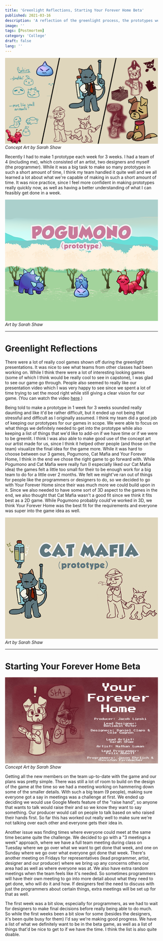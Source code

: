 ```yaml
---
title: 'Greenlight Reflections, Starting Your Forever Home Beta'
published: 2021-03-16
description: 'A reflection of the greenlight process, the prototypes we made and preparatino for Your Forever Home beta'
image: ''
tags: [Postmortem]
category: 'College'
draft: false 
lang: ''
---
```


![](src/assets/images/college_prototypes/3PrototypesConceptArt.png)
*Concept Art by Sarah Shaw*

Recently I had to make 1 prototype each week for 3 weeks. I had a team of 4 (including me), which consisted of an artist, two designers and myself (the programmer). While it was a big task to make so many prototypes in such a short amount of time, I think my team handled it quite well and we all learned a lot about what we're capable of making in such a short amount of time. It was nice practice, since I feel more confident in making prototypes really quickly now, as well as having a better understanding of what I can feasibly get done in a week.

![](src/assets/images/college_prototypes/PgoumonoItchioCover.png)
*Art by Sarah Shaw*

---

# Greenlight Reflections

There were a lot of really cool games shown off during the greenlight presentations. It was nice to see what teams from other classes had been working on. While I think there were a lot of interesting looking games (some of which I think would be really cool to see in capstone), I was glad to see our game go through. People also seemed to really like our presentation video which I was very happy to see since we spent a lot of time trying to set the mood right while still giving a clear vision for our game. (You can watch the video [here](https://drive.google.com/file/d/1uTspEBfR_2eKR5_0VwyauBQvKdjoBJiw/view).) 

Being told to make a prototype in 1 week for 3 weeks sounded really daunting and like it'd be rather difficult, but it ended up not being that stressful and difficult as I originally assumed. I think my team did a good job of keeping our prototypes for our games in scope. We were able to focus on what things we definitely needed to get into the prototype while also keeping a list of things that we'd like to add-on if we have time or if we were to be greenlit. I think I was also able to make good use of the concept art our artist made for us, since I think it helped other people (and those on the team) visualize the final idea for the game more. While it was hard to choose between our 3 games, Pogumono, Cat Mafia and Your Forever Home, I think in the end we chose the right game to go forward with. While Pogumono and Cat Mafia were really fun (I especially liked our Cat Mafia idea) the games felt a little too small for their to be enough work for a big team to do for a little over 2 months. We felt we might've ran out of things for people like the programmers or designers to do, so we decided to go with Your Forever Home since their was much more we could build upon in it. Since we also needed to have some sort of 3D aspect to the games in the end, we also thought that Cat Mafia wasn't a good fit since we think it fits best as a 2D game. While Pogumono probably could've worked in 3D, we think Your Forever Home was the best fit for the requirements and everyone was super into the game idea as well.

![](src/assets/images/college_prototypes/CatMafiaItchioCover.png)
*Art by Sarah Shaw*

---

# Starting Your Forever Home Beta

![](src/assets/images/college_prototypes/YourForeverHomeBetaSlide.png)
*Concept Art by Sarah Shaw*

Getting all the new members on the team up-to-date with the game and our plans was pretty simple. There was still a lot of room to build on the design of the game at the time so we had a meeting working on hammering down some of the smaller details. With such a big team (9 people), making sure everyone got a say in meetings was a challenge at first. We ended up deciding we would use Google Meets feature of the "raise hand", so anyone that wants to talk would raise their and so we know they want to say something. Our producer would call on people to talk based on who raised their hands first. So far this has worked out really well to make sure we're not talking over each other and everyone gets their idea in. 

Another issue was finding times where everyone could meet at the same time became quite the challenge. We decided to go with a "3 meetings a week" approach, where we have a full team meeting during class on Tuesday where we go over what we want to get done that week, and one on Sunday where we go over what everyone got done that week. There's another meeting on Fridays for representatives (lead programmer, artist, designer and our producer) where we bring up any concerns others our area had as well as where everyone was at. We also have extra random meetings when the team feels like it's needed. So sometimes programmers will have their own meeting to go into more detail about what they need to get done, who will do it and how. If designers feel the need to discuss with just the programmers about certain things, extra meetings will be set up for that as well. 

The first week was a bit slow, especially for programmers, as we had to wait for designers to make final decisions before really being able to do much. So while the first weeks been a bit slow for some (besides the designers, it's been quite busy for them) I'd say we're making good progress. We have a list of what we definitely want to be in the beta game, as well as a list of things that'd be nice to get to if we have the time. I think the list is also quite doable.